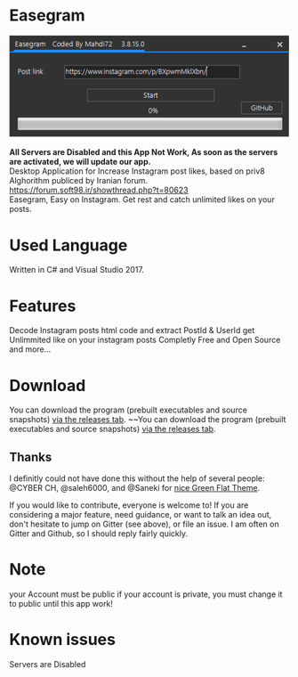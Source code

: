 # Easegram
![Screenshot](Screen.png)

<b>All Servers are Disabled and this App Not Work, As soon as the servers are activated, we will update our app.</b>
<br>Desktop Application for Increase Instagram post likes, based on priv8 Alghorithm publiced by Iranian forum.
https://forum.soft98.ir/showthread.php?t=80623 <br>
Easegram, Easy on Instagram. Get rest and catch unlimited likes on your posts.

# Used Language
Written in C# and Visual Studio 2017.

# Features
Decode Instagram posts html code and extract PostId & UserId
get Unlimmited like on your instagram posts
Completly Free and Open Source
and more...

# Download
You can download the program (prebuilt executables and source snapshots) [via the releases tab](https://github.com/ghost1372/Easegram/releases).
~~You can download the program (prebuilt executables and source snapshots) [via the releases tab](https://github.com/ghost1372/Easegram/releases).

## Thanks

I definitly could not have done this without the help of several people:
@CYBER CH, @saleh6000, and @Saneki for [nice Green Flat Theme](https://github.com/saneki/FlatUI).

If you would like to contribute, everyone is welcome to! If you are considering a major feature, need guidance, 
or want to talk an idea out, don't hesitate to jump on Gitter (see above), or file an issue. I am often on Gitter and Github, so I should reply fairly quickly.

# Note
your Account must be public if your account is private, you must change it to public until this app work!

# Known issues

Servers are Disabled
